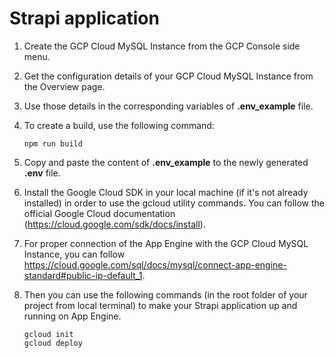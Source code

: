 # Strapi application

1. Create the GCP Cloud MySQL Instance from the GCP Console side menu.

2. Get the configuration details of your GCP Cloud MySQL Instance from the Overview page.

3. Use those details in the corresponding variables of **.env_example** file.

4. To create a build, use the following command:

    ```
    npm run build
    ```

5. Copy and paste the content of **.env_example** to the newly generated **.env** file.

6. Install the Google Cloud SDK in your local machine (if it's not already installed) in order to use the gcloud utility commands. You can follow the official Google Cloud documentation (https://cloud.google.com/sdk/docs/install).

7. For proper connection of the App Engine with the GCP Cloud MySQL Instance, you can follow https://cloud.google.com/sql/docs/mysql/connect-app-engine-standard#public-ip-default_1. 

8. Then you can use the following commands (in the root folder of your project from local terminal) to make your Strapi application up and running on App Engine.

    ```
    gcloud init
    gcloud deploy
    ```




